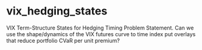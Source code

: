 # vix_hedging_states
VIX Term-Structure States for Hedging Timing Problem Statement. Can we use the shape/dynamics of the VIX futures curve to time index put overlays that reduce portfolio CVaR per unit premium? 
